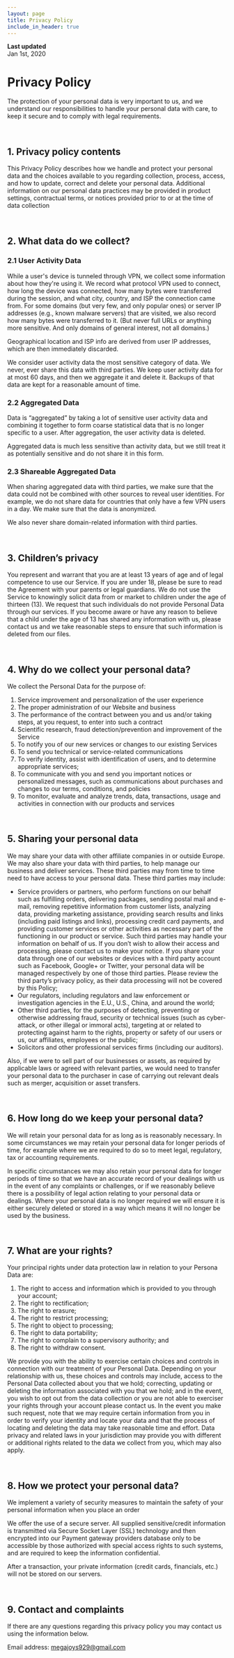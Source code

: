 ```yaml
---
layout: page
title: Privacy Policy
include_in_header: true
---
```


**Last updated**  
Jan 1st, 2020

# Privacy Policy
The protection of your personal data is very important to us, and we understand our responsibilities to handle your personal data with care, to keep it secure and to comply with legal requirements.

<br>

## 1. Privacy policy contents
This Privacy Policy describes how we handle and protect your personal data and the choices available to you regarding collection, process, access, and how to update, correct and delete your personal data. Additional information on our personal data practices may be provided in product settings, contractual terms, or notices provided prior to or at the time of data collection

<br>

## 2. What data do we collect?


### 2.1 User Activity Data
While a user's device is tunneled through VPN, we collect some information about how they're using it. We record what protocol VPN used to connect, how long the device was connected, how many bytes were transferred during the session, and what city, country, and ISP the connection came from. For some domains (but very few, and only popular ones) or server IP addresses (e.g., known malware servers) that are visited, we also record how many bytes were transferred to it. (But never full URLs or anything more sensitive. And only domains of general interest, not all domains.)

Geographical location and ISP info are derived from user IP addresses, which are then immediately discarded.

We consider user activity data the most sensitive category of data. We never, ever share this data with third parties. We keep user activity data for at most 60 days, and then we aggregate it and delete it. Backups of that data are kept for a reasonable amount of time.

### 2.2 Aggregated Data
Data is “aggregated” by taking a lot of sensitive user activity data and combining it together to form coarse statistical data that is no longer specific to a user. After aggregation, the user activity data is deleted.

Aggregated data is much less sensitive than activity data, but we still treat it as potentially sensitive and do not share it in this form.

### 2.3 Shareable Aggregated Data
When sharing aggregated data with third parties, we make sure that the data could not be combined with other sources to reveal user identities. For example, we do not share data for countries that only have a few VPN users in a day. We make sure that the data is anonymized.

We also never share domain-related information with third parties.

<br>

## 3. Children’s privacy
You represent and warrant that you are at least 13 years of age and of legal competence to use our Service. If you are under 18, please be sure to read the Agreement with your parents or legal guardians. We do not use the Service to knowingly solicit data from or market to children under the age of thirteen (13). We request that such individuals do not provide Personal Data through our services. If you become aware or have any reason to believe that a child under the age of 13 has shared any information with us, please contact us and we take reasonable steps to ensure that such information is deleted from our files.


<br>

## 4. Why do we collect your personal data?
We collect the Personal Data for the purpose of:

1. Service improvement and personalization of the user experience
2. The proper administration of our Website and business
3. The performance of the contract between you and us and/or taking steps, at you request, to enter into such a contract
4. Scientific research, fraud detection/prevention and improvement of the Service
5. To notify you of our new services or changes to our existing Services
6. To send you technical or service-related communications
7. To verify identity, assist with identification of users, and to determine appropriate services;
8. To communicate with you and send you important notices or personalized messages, such as communications about purchases and changes to our terms, conditions, and policies
9. To monitor, evaluate and analyze trends, data, transactions, usage and activities in connection with our products and services


<br>

## 5. Sharing your personal data
We may share your data with other affiliate companies in or outside Europe. We may also share your data with third parties, to help manage our business and deliver services. These third parties may from time to time need to have access to your personal data. These third parties may include:

* Service providers or partners, who perform functions on our behalf such as fulfilling orders, delivering packages, sending postal mail and e-mail, removing repetitive information from customer lists, analyzing data, providing marketing assistance, providing search results and links (including paid listings and links), processing credit card payments, and providing customer services or other activities as necessary part of the functioning in our product or service. Such third parties may handle your information on behalf of us. If you don’t wish to allow their access and processing, please contact us to make your notice. If you share your data through one of our websites or devices with a third party account such as Facebook, Google+ or Twitter, your personal data will be managed respectively by one of those third parties. Please review the third party’s privacy policy, as their data processing will not be covered by this Policy;
* Our regulators, including regulators and law enforcement or investigation agencies in the E.U., U.S., China, and around the world;
* Other third parties, for the purposes of detecting, preventing or otherwise addressing fraud, security or technical issues (such as cyber-attack, or other illegal or immoral acts), targeting at or related to protecting against harm to the rights, property or safety of our users or us, our affiliates, employees or the public;
* Solicitors and other professional services firms (including our auditors).

Also, if we were to sell part of our businesses or assets, as required by applicable laws or agreed with relevant parties, we would need to transfer your personal data to the purchaser in case of carrying out relevant deals such as merger, acquisition or asset transfers.

<br>

## 6. How long do we keep your personal data?
We will retain your personal data for as long as is reasonably necessary. In some circumstances we may retain your personal data for longer periods of time, for example where we are required to do so to meet legal, regulatory, tax or accounting requirements.

In specific circumstances we may also retain your personal data for longer periods of time so that we have an accurate record of your dealings with us in the event of any complaints or challenges, or if we reasonably believe there is a possibility of legal action relating to your personal data or dealings. Where your personal data is no longer required we will ensure it is either securely deleted or stored in a way which means it will no longer be used by the business.

<br>

## 7. What are your rights?
Your principal rights under data protection law in relation to your Persona Data are:

1. The right to access and information which is provided to you through your account;
2. The right to rectification;
3. The right to erasure;
4. The right to restrict processing;
5. The right to object to processing;
6. The right to data portability;
7. The right to complain to a supervisory authority; and
8. The right to withdraw consent.

We provide you with the ability to exercise certain choices and controls in connection with our treatment of your Personal Data. Depending on your relationship with us, these choices and controls may include, access to the Personal Data collected about you that we hold; correcting, updating or deleting the information associated with you that we hold; and in the event, you wish to opt out from the data collection or you are not able to exerciser your rights through your account please contact us. In the event you make such request, note that we may require certain information from you in order to verify your identity and locate your data and that the process of locating and deleting the data may take reasonable time and effort. Data privacy and related laws in your jurisdiction may provide you with different or additional rights related to the data we collect from you, which may also apply.

<br>

## 8. How we protect your personal data?
We implement a variety of security measures to maintain the safety of your personal information when you place an order

We offer the use of a secure server. All supplied sensitive/credit information is transmitted via Secure Socket Layer (SSL) technology and then encrypted into our Payment gateway providers database only to be accessible by those authorized with special access rights to such systems, and are required to keep the information confidential.

After a transaction, your private information (credit cards, financials, etc.) will not be stored on our servers.

<br>

## 9. Contact and complaints
If there are any questions regarding this privacy policy you may contact us using the information below.

<p class="p6"><span class="s5">Email address: <a href="mailto:megajoys929@gmail.com"><span class="s6">megajoys929@gmail.com</span></a></span></p>
